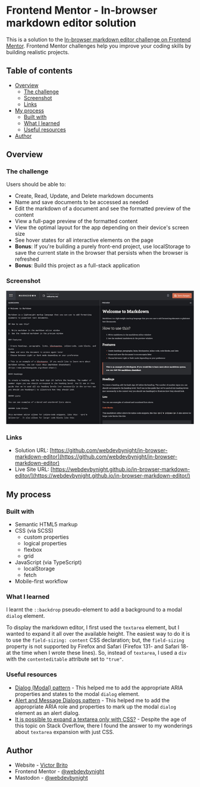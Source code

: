 # Frontend Mentor - In-browser markdown editor solution

This is a solution to the [In-browser markdown editor challenge on Frontend Mentor](https://www.frontendmentor.io/challenges/inbrowser-markdown-editor-r16TrrQX9). Frontend Mentor challenges help you improve your coding skills by building realistic projects. 

## Table of contents

- [Overview](#overview)
  - [The challenge](#the-challenge)
  - [Screenshot](#screenshot)
  - [Links](#links)
- [My process](#my-process)
  - [Built with](#built-with)
  - [What I learned](#what-i-learned)
  - [Useful resources](#useful-resources)
- [Author](#author)

## Overview

### The challenge

Users should be able to:

- Create, Read, Update, and Delete markdown documents
- Name and save documents to be accessed as needed
- Edit the markdown of a document and see the formatted preview of the content
- View a full-page preview of the formatted content
- View the optimal layout for the app depending on their device's screen size
- See hover states for all interactive elements on the page
- **Bonus**: If you're building a purely front-end project, use localStorage to save the current state in the browser that persists when the browser is refreshed
- **Bonus**: Build this project as a full-stack application

### Screenshot

![Screenshot of the solution](./screenshot.jpg)

### Links

- Solution URL: [https://github.com/webdevbynight/in-browser-markdown-editor](https://github.com/webdevbynight/in-browser-markdown-editor)
- Live Site URL: [https://webdevbynight.github.io/in-browser-markdown-editor/](https://webdevbynight.github.io/in-browser-markdown-editor/)

## My process

### Built with

- Semantic HTML5 markup
- CSS (via SCSS)
  - custom properties
  - logical properties
  - flexbox
  - grid
- JavaScript (via TypeScript)
  - localStorage
  - fetch
- Mobile-first workflow

### What I learned

I learnt the `::backdrop` pseudo-element to add a background to a modal `dialog` element.

To display the markdown editor, I first used the `textarea` element, but I wanted to expand it all over the available height. The easiest way to do it is to use the `field-sizing: content` CSS declaration; but, the `field-sizing` property is not supported by Firefox and Safari (Firefox 131- and Safari 18- at the time when I wrote these lines). So, instead of `textarea`, I used a `div` with the `contenteditable` attribute set to `"true"`.

### Useful resources

- [Dialog (Modal) pattern](https://www.w3.org/WAI/ARIA/apg/patterns/dialog-modal/) - This helped me to add the appropriate ARIA properties and states to the modal `dialog` element.
- [Alert and Message Dialogs pattern](https://www.w3.org/WAI/ARIA/apg/patterns/alertdialog/) - This helped me to add the appropriate ARIA role and properties to mark up the modal `dialog` element as an alert dialog.
- [It is possible to expand a textarea only with CSS?](https://stackoverflow.com/questions/15865982/it-is-possible-to-expand-a-textarea-only-with-css#answer-78764792) - Despite the age of this topic on Stack Overflow, there I found the answer to my wonderings about `textarea` expansion with just CSS.

## Author

- Website - [Victor Brito](https://victor-brito.dev)
- Frontend Mentor - [@webdevbynight](https://www.frontendmentor.io/profile/webdevbynight)
- Mastodon - [@webdevbynight](https://mastodon.social/webdevbynight)
